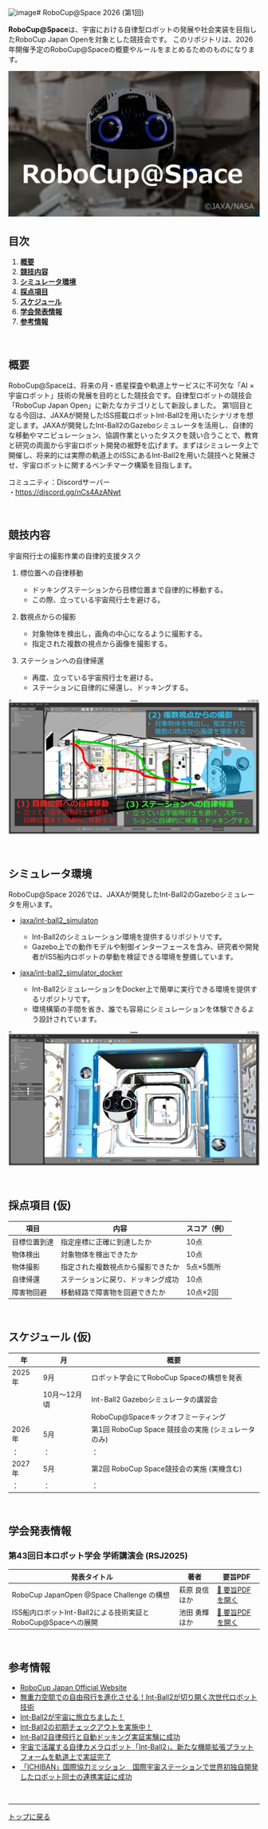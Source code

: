<img width="2198" height="479" alt="image" src="https://github.com/user-attachments/assets/7f6b87b1-fe3b-4f80-80f1-45d24aad302a" /># RoboCup@Space 2026 (第1回)

**RoboCup@Space**は、宇宙における自律型ロボットの発展や社会実装を目指したRoboCup Japan Openを対象とした競技会です。
このリポジトリは、2026年開催予定のRoboCup@Spaceの概要やルールをまとめるためのものになります。

![RoboCup@Space Logo](img/robocup_space.jpg)

## 目次
1. [**概要**](#概要)
2. [**競技内容**](#競技内容)
3. [**シミュレータ環境**](#シミュレータ環境)
4. [**採点項目**](#採点項目-仮)
5. [**スケジュール**](#スケジュール-仮)
6. [**学会発表情報**](#学会発表情報)
7. [**参考情報**](#参考情報)

<br>

## 概要
RoboCup@Spaceは、将来の月・惑星探査や軌道上サービスに不可欠な「AI × 宇宙ロボット」技術の発展を目的とした競技会です。自律型ロボットの競技会「RoboCup Japan Open」に新たなカテゴリとして新設しました。
第1回目となる今回は、JAXAが開発したISS搭載ロボットInt-Ball2を用いたシナリオを想定します。JAXAが開発したInt-Ball2のGazeboシミュレータを活用し、自律的な移動やマニピュレーション、協調作業といったタスクを競い合うことで、教育と研究の両面から宇宙ロボット開発の裾野を広げます。まずはシミュレータ上で開催し、将来的には実際の軌道上のISSにあるInt-Ball2を用いた競技へと発展させ、宇宙ロボットに関するベンチマーク構築を目指します。

コミュニティ：Discordサーバー <br>
・https://discord.gg/nCs4AzANwt

<br>

## 競技内容

宇宙飛行士の撮影作業の自律的支援タスク
1. 標位置への自律移動
   - ドッキングステーションから目標位置まで自律的に移動する。
   - この際、立っている宇宙飛行士を避ける。

2. 数視点からの撮影
   - 対象物体を検出し，画角の中心になるように撮影する。
   - 指定された複数の視点から画像を撮影する。

3. ステーションへの自律帰還
   - 再度、立っている宇宙飛行士を避ける。
   - ステーションに自律的に帰還し、ドッキングする。

![RoboCup@Space Logo](img/robocup_space_task1.jpg)

<br>

## シミュレータ環境
RoboCup@Space 2026では、JAXAが開発したInt-Ball2のGazeboシミュレータを用います。

- [jaxa/int-ball2_simulaton](https://github.com/jaxa/int-ball2_simulaton)  
  - Int-Ball2のシミュレーション環境を提供するリポジトリです。  
  - Gazebo上での動作モデルや制御インターフェースを含み、研究者や開発者がISS船内ロボットの挙動を検証できる環境を整備しています。

- [jaxa/int-ball2_simulator_docker](https://github.com/jaxa/int-ball2_simulator_docker)  
  - Int-Ball2シミュレーションをDocker上で簡単に実行できる環境を提供するリポジトリです。  
  - 環境構築の手間を省き、誰でも容易にシミュレーションを体験できるよう設計されています。

![RoboCup@Space Logo](img/intball2_gazebo.jpg)

<br>

## 採点項目 (仮)

| 項目       | 内容                                      | スコア（例）   |
|------------|------------------------------------------|----------------|
| 目標位置到達 | 指定座標に正確に到達したか                 | 10点           |
| 物体検出   | 対象物体を検出できたか                      | 10点           |
| 物体撮影   | 指定された複数視点から撮影できたか           | 5点×5箇所      |
| 自律帰還   | ステーションに戻り、ドッキング成功           | 10点           |
| 障害物回避 | 移動経路で障害物を回避できたか               | 10点×2回       |

<br>

## スケジュール (仮)

| 年     | 月          | 概要                                                               |
|--------|-------------|-------------------------------------------------------------------|
| 2025年 | 9月         | ロボット学会にてRoboCup Spaceの構想を発表                            |
|        | 10月～12月頃 | Int-Ball2 Gazeboシミュレータの講習会                                |
|        |             | RoboCup@Spaceキックオフミーティング                                 |
| 2026年 | 5月         | 第1回 RoboCup Space 競技会の実施 (シミュレータのみ)                   |
| ：     | ：          | ：                                                                 |
| 2027年 | 5月         | 第2回 RoboCup Space競技会の実施 (実機含む)                           |
| ：     | ：          | ：                                                                 |

<br>


## 学会発表情報

### 第43回日本ロボット学会 学術講演会 (RSJ2025)

| 発表タイトル | 著者 | 要旨PDF |
|--------------|------|---------|
| RoboCup JapanOpen @Space Challenge の構想 | 萩原 良信 ほか | [📄 要旨PDFを開く](docs/1I1-03.pdf) |
| ISS船内ロボットInt-Ball2による技術実証とRoboCup@Spaceへの展開 | 池田 勇輝 ほか | [📄 要旨PDFを開く](docs/1I1-04.pdf) |

<br>

## 参考情報
- [RoboCup Japan Official Website](https://www.robocup.or.jp/)
- [無重力空間での自由飛行を進化させる！Int-Ball2が切り開く次世代ロボット技術](https://youtu.be/scgxLm3BY4k)
- [Int-Ball2が宇宙に旅立ちました！](https://humans-in-space.jaxa.jp/news/detail/003155.html)
- [Int-Ball2の初期チェックアウトを実施中！](https://humans-in-space.jaxa.jp/news/detail/003518.html)
- [Int-Ball2自律飛行と自動ドッキング実証実験に成功](https://www.kenkai.jaxa.jp/research/innovation/intball2.html)
- [宇宙で活躍する自律カメラロボット「Int-Ball2」、新たな機能拡張プラットフォームを軌道上で実証完了](https://humans-in-space.jaxa.jp/biz-lab/news/detail/004741.html)
- [「ICHIBAN」国際協力ミッション　国際宇宙ステーションで世界初独自開発したロボット同士の連携実証に成功](https://www.jaxa.jp/press/2025/07/20250731-1_j.html)

<br>

---

[トップに戻る](#robocupspace-2026-第1回)
